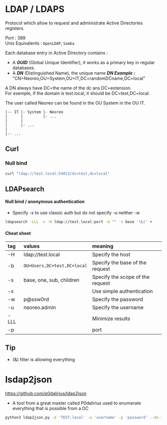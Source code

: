 # LDAP / LDAPS

Protocol which allow to request and administrate Active Directories registers.

Port : 389  
Unix Equivalents : `OpenLDAP`, `Samba`


Each database entry in Active Directory contains :
- A ***GUID*** (Global Unique Identifier), it works as a primary key in regular databases.
- A ***DN*** (Distinguished Name), the unique name 
***DN Example :***    
"CN=Neoreo,OU=System,OU=IT,DC=randomDCname,DC=local"

A DN always have DC=the name of the dc ans DC=extension.  
For exemple, if the domain is test.local, it should be DC=test,DC=local.

The user called Neoreo can be found in the OU System in the OU IT.
```
|-- IT |- System |- Neoreo
|      |         |- ...
| 	   |         
|      |- ...
| 		
|-- ...
```
## Curl
### Null bind
```bash
curl "ldap://test.local:54013/dc=test,dc=local"
```
## LDAPsearch

#### Null bind / anonymous authentication
- Specify -x to use classic auth but do not specify -u neither -w
```bash
ldapsearch -LLL -x -H ldap://test.local:port -b "" -s base '(&)' +
```

#### Cheat sheet

| tag | values | meaning |
|:--------|:----------|:-------|
| -H | ldap://test.local| Specify the host
| -b | `OU=Users,DC=test,DC=local` | Specify the base of the request |
| -s | base, one, sub, children  | Specify the scope of the request |
| -x| | Use simple authentication |
| -w | p@ssw0rd | Specify the password |
| -u |neoreo.admin | Specify the username
| -LLL | | Minimize results
| -p | | port

## Tip
- (&) filter is allowing everything

# lsdap2json

https://github.com/p0dalirius/ldap2json

- A tool from a great master called P0dalirius used to enumerate everything that is possible from a DC

```bash
python3 ldap2json.py -d 'TEST.local' -u 'username' -p 'password' --dc-ip IP_ADDR
```